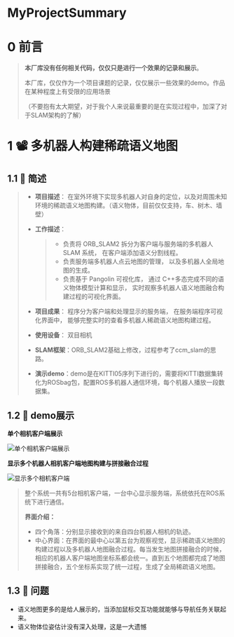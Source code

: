 # MyProjectSummary



# 0 前言

> **本厂库没有任何相关代码，仅仅只是进行一个效果的记录和展示**。
>
> 本厂库，仅仅作为一个项目课题的记录，仅仅展示一些效果的demo。作品在某种程度上有受限的应用场景
>
> （不要抱有太大期望，对于我个人来说最重要的是在实现过程中，加深了对于SLAM架构的了解）



# 1 :film_projector: 多机器人构建稀疏语义地图



## 1.1 :bookmark: 简述

> * **项目描述**： 在室外环境下实现多机器人对自身的定位，以及对周围未知环境的稀疏语义地图构建。（语义物体，目前仅仅支持，车、树木、墙壁）
>
> * **工作描述**：
>
>   > * 负责将 ORB_SLAM2 拆分为客户端与服务端的多机器人 SLAM 系统， 在客户端添加语义分割线程。
>   > * 负责服务端多机器人点云地图的管理， 以及多机器人全局地图的生成。
>   > * 负责基于 Pangolin 可视化库， 通过 C++多态完成不同的语义物体模型计算和显示， 实时观察多机器人语义地图融合构建过程的可视化界面。
>
> * **项目成果**： 程序分为客户端和处理显示的服务端， 在服务端程序可视化界面中， 能够完整实时的查看多机器人稀疏语义地图构建过程。
>
> * **使用设备**： 双目相机
>
> * **SLAM框架**：ORB_SLAM2基础上修改，过程参考了ccm_slam的思路。
>
> * **演示demo**：demo是在KITTI05序列下进行的，需要将KITTI数据集转化为ROSbag包，配置ROS多机器人通信环境，每个机器人播放一段数据集。



## 1.2 :bookmark: demo展示

**单个相机客户端展示**

![单个相机客户端展示](./picture/单个客户端.gif)



**显示多个机器人相机客户端地图构建与拼接融合过程**

![显示多个相机客户端](./picture/多个客户端.gif)



> 整个系统一共有5台相机客户端，一台中心显示服务端，系统依托在ROS系统下进行通信。
>
> **界面介绍：**
>
> * 四个角落：分别显示接收到的来自四台机器人相机的轨迹。
> * 中心界面：在界面的最中心以第五台为观察视觉，显示稀疏语义地图的构建过程以及多机器人地图融合过程。每当发生地图拼接融合的时候，相应的机器人客户端地图坐标系都会统一。直到五个地图都完成了地图拼接融合，五个坐标系实现了统一过程，生成了全局稀疏语义地图。



## 1.3 :bookmark: 问题



* 语义地图更多的是给人展示的，当添加鼠标交互功能就能够与导航任务关联起来。
* 语义物体位姿估计没有深入处理，这是一大遗憾


